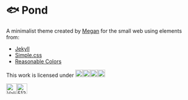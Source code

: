 # 🐟 Pond

A minimalist theme created by [Megan](https://github.com/megdna) for the small web using elements from:

* [Jekyll](https://github.com/jekyll/jekyll)
* [Simple.css](https://github.com/kevquirk/simple.css)
* [Reasonable Colors](https://github.com/matthewhowell/reasonable-colors)

This work is licensed under <a href="https://creativecommons.org/licenses/by-nc-sa/4.0/" target="_blank" title="CC BY-NC-SA 4.0"><img src="https://mirrors.creativecommons.org/presskit/icons/cc.svg" height="20px"><img src="https://mirrors.creativecommons.org/presskit/icons/by.svg" height="20px"><img src="https://mirrors.creativecommons.org/presskit/icons/nc.svg" height="20px"><img src="https://mirrors.creativecommons.org/presskit/icons/sa.svg" height="20px"></a>

<a href="https://jigsaw.w3.org/css-validator/" target="_blank"><img src="https://jigsaw.w3.org/css-validator/images/vcss-blue" alt="Valid CSS!" height="28px"></a><a href="https://512kb.club" target="_blank"><img src="https://512kb.club/assets/images/green-team.svg" alt="512KB Club - Green Team" height="28px"></a>